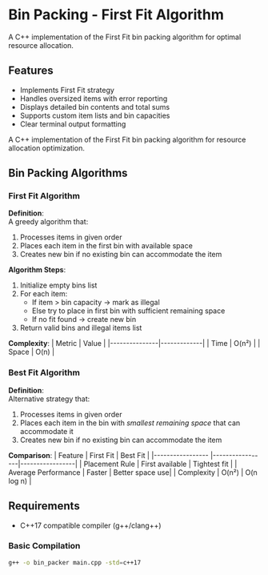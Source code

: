# Bin Packing - First Fit Algorithm

A C++ implementation of the First Fit bin packing algorithm for optimal resource allocation.

## Features
- Implements First Fit strategy
- Handles oversized items with error reporting
- Displays detailed bin contents and total sums
- Supports custom item lists and bin capacities
- Clear terminal output formatting

A C++ implementation of the First Fit bin packing algorithm for resource allocation optimization.


## Bin Packing Algorithms

### First Fit Algorithm
**Definition**:  
A greedy algorithm that:
1. Processes items in given order
2. Places each item in the first bin with available space
3. Creates new bin if no existing bin can accommodate the item

**Algorithm Steps**:
1. Initialize empty bins list
2. For each item:
   - If item > bin capacity → mark as illegal
   - Else try to place in first bin with sufficient remaining space
   - If no fit found → create new bin
3. Return valid bins and illegal items list

**Complexity**:
| Metric        | Value       |
|---------------|-------------|
| Time          | O(n²)       |
| Space         | O(n)        |

### Best Fit Algorithm
**Definition**:  
Alternative strategy that:
1. Processes items in given order
2. Places each item in the bin with *smallest remaining space* that can accommodate it
3. Creates new bin if no existing bin can accommodate the item

**Comparison**:
| Feature             | First Fit       | Best Fit        |
|-----------------    |-----------------|-----------------|
| Placement Rule      | First available | Tightest fit    |
| Average Performance | Faster          | Better space use|
| Complexity          | O(n²)           | O(n log n)      |

## Requirements
- C++17 compatible compiler (g++/clang++)

### Basic Compilation
```bash
g++ -o bin_packer main.cpp -std=c++17

